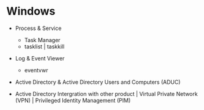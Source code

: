 # Windows

- Process & Service
  - Task Manager
  - tasklist | taskkill

- Log & Event Viewer
  - eventvwr 

- Active Directory & Active Directory Users and Computers (ADUC)

- Active Directory Intergration with other product | Virtual Private Network (VPN) |  Privileged Identity Management (PIM) 
